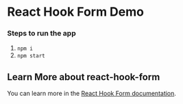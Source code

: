 # React Hook Form Demo


### Steps to run the app


1. `npm i`
2. `npm start`

## Learn More about react-hook-form

You can learn more in the [React Hook Form documentation](https://react-hook-form.com/form-builder/).